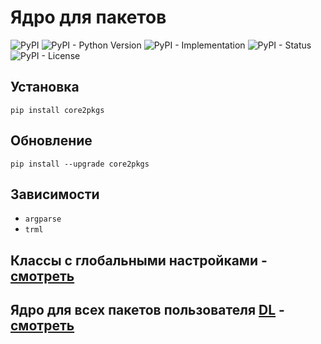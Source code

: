 # Ядро для пакетов

![PyPI](https://img.shields.io/pypi/v/core2pkgs)
![PyPI - Python Version](https://img.shields.io/pypi/pyversions/core2pkgs)
![PyPI - Implementation](https://img.shields.io/pypi/implementation/core2pkgs)
![PyPI - Status](https://img.shields.io/pypi/status/core2pkgs)
![PyPI - License](https://img.shields.io/pypi/l/core2pkgs)

## Установка

```shell script
pip install core2pkgs
```

## Обновление

```shell script
pip install --upgrade core2pkgs
```

## Зависимости

- `argparse`
- `trml`

## Классы с глобальными настройками - [смотреть](https://github.com/DmitryRyumin/pkgs/blob/master/core2pkgs/core2pkgs/config.py)
## Ядро для всех пакетов пользователя [DL](https://pypi.org/user/DL/) - [смотреть](https://github.com/DmitryRyumin/pkgs/blob/master/core2pkgs/core2pkgs/core.py)